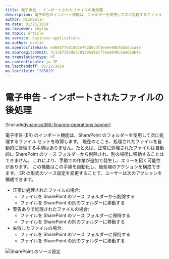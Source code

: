 ```yaml
---
title: 電子申告 - インポートされたファイルの後処理
description: 電子申告のインポート機能は、フォルダーを使用して次に処理するファイル セットを取得します。
author: NickSelin
ms.date: 01/21/2019
ms.reviewer: shylaw
ms.topic: article
ms.service: business-applications
ms.author: nselin
ms.openlocfilehash: ed68377e31862e792b5cdf3e4ee98b7bb3dcca4e
ms.sourcegitcommit: 3c1c87393de3c81395a981f7eea040c5ee62ab45
ms.translationtype: HT
ms.contentlocale: ja-JP
ms.lasthandoff: 01/22/2019
ms.locfileid: "285019"
---
```

#  <a name="electronic-reporting---post-processing-of-imported-files"></a>電子申告 - インポートされたファイルの後処理
[!include[dynamics365-finance-operations banner](../includes/dynamics365-finance-operations.md)]


電子申告 (ER) のインポート機能は、SharePoint のフォルダーを使用して次に処理するファイル セットを取得します。 現在のところ、処理されたファイルを自動的に管理する手順はありません。たとえば、正常に処理されたファイルは自動的に SharePoint のソース フォルダーから削除され、別の場所に移動することはできません。 これにより、手動での作業が追加で発生し、エラーを招く可能性があります。 この機能はこの手順を自動化し、後処理のアクションを構成できます。 ER の形式のソース設定を変更することで、ユーザーは次のアクションを構成できます。

- 正常に処理されたファイルの場合:
  - ファイルを SharePoint のソース フォルダーから削除する
  - ファイルを SharePoint の別のフォルダーに移動する
- 警告ありで処理されたファイルの場合:
  - ファイルを SharePoint のソース フォルダーに保持する
  - ファイルを SharePoint の別のフォルダーに移動する
- 失敗したファイルの場合:
  - ファイルを SharePoint のソース フォルダーに保持する
  - ファイルを SharePoint の別のフォルダーに移動する

![SharePoint のソース設定](media/ER-post-process.png "SharePoint のソース設定")  
